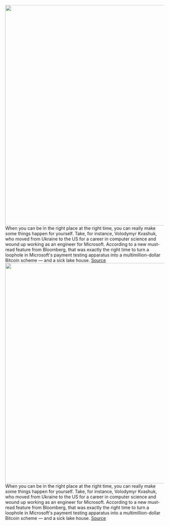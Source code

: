 <img src='https://cdn.vox-cdn.com/thumbor/o-0xuaC6ynDhVxNu9QPDL-m_9Fs=/0x0:2040x1360/1200x800/filters:focal(857x517:1183x843)/cdn.vox-cdn.com/uploads/chorus_image/image/69530576/acastro_210429_1777_0003.0.jpg' width='700px' /><br/>
When you can be in the right place at the right time, you can really make some things happen for yourself. Take, for instance, Volodymyr Kvashuk, who moved from Ukraine to the US for a career in computer science and wound up working as an engineer for Microsoft. According to a new must-read feature from Bloomberg, that was exactly the right time to turn a loophole in Microsoft's payment testing apparatus into a multimillion-dollar Bitcoin scheme — and a sick lake house.
<a href='https://www.theverge.com/2021/7/1/22559168/xbox-gift-card-scam-bitcoin-bloomberg-feature'> Source <a/><img src='https://cdn.vox-cdn.com/thumbor/o-0xuaC6ynDhVxNu9QPDL-m_9Fs=/0x0:2040x1360/1200x800/filters:focal(857x517:1183x843)/cdn.vox-cdn.com/uploads/chorus_image/image/69530576/acastro_210429_1777_0003.0.jpg' width='700px' /><br/>
When you can be in the right place at the right time, you can really make some things happen for yourself. Take, for instance, Volodymyr Kvashuk, who moved from Ukraine to the US for a career in computer science and wound up working as an engineer for Microsoft. According to a new must-read feature from Bloomberg, that was exactly the right time to turn a loophole in Microsoft's payment testing apparatus into a multimillion-dollar Bitcoin scheme — and a sick lake house.
<a href='https://www.theverge.com/2021/7/1/22559168/xbox-gift-card-scam-bitcoin-bloomberg-feature'> Source <a/>